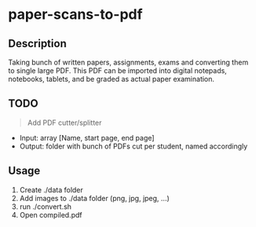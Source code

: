 # paper-scans-to-pdf


## Description
Taking bunch of written papers, assignments, exams and converting them to single large PDF.
This PDF can be imported into digital notepads, notebooks, tablets, and be 
graded as actual paper examination.

## TODO
> Add PDF cutter/splitter
 - Input: array [Name, start page, end page]
 - Output: folder with bunch of PDFs cut per student, named accordingly

## Usage
1. Create ./data folder
2. Add images to ./data folder (png, jpg, jpeg, ...)
3. run ./convert.sh
4. Open compiled.pdf